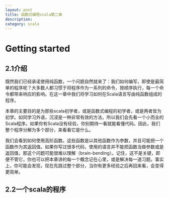 ```yaml
---
layout: post
title: 函数式编程scala第二章
description: 
category: scala
---
```


Getting started
===

2.1介绍
---
既然我们已经承诺使用纯函数，一个问题自然就来了：我们如何编写，即使是最简单的程序呢？大多数人都习惯于将程序作为一系列的命令，按顺序执行，每一个命令都带来响应的影响。在这一章中我们将学习如何在Scala语言写由纯函数组成的程序。

本章的主要目的是为那些scala初学者，或是函数式编程的初学者，或是两者皆为初学。如同学习外语，沉浸是一种非常有效的方法，所以我们会先看一个小而全的Scala程序。如果你有Scala没有经验，你别期待一看就能看懂代码。因此，我们整个程序分解为多个部分，来看看它是什么。

我们会看到如何使用高阶函数。这些函数是以其他函数作为参数，并且可能把一个函数作为其返回值。如果你写过很多代码，使用的语言并不能把函数当做参数或是返回值，那这个问题可能很难以理解（brain-bending）。记住，这不是关键，即便不管它，你也可以把本章讲的每一个概念记在心里，或是解决每一道习题。事实上，你可能会发现，现在先跳过整个部分，当你有更多经验之后再回来看，会变得更简单。

2.2一个scala的程序
----

